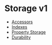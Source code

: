 # Storage v1

* [Accessors](accessors.md)
* [Indexes](indexes.md)
* [Property Storage](property-storage.md)
* [Durability](durability.md)
